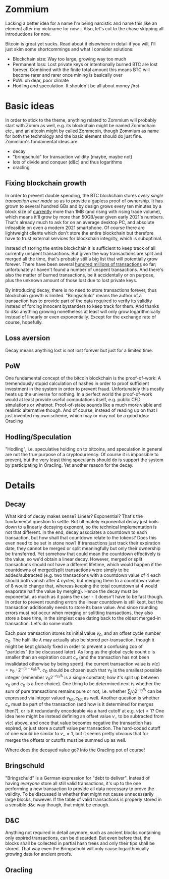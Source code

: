 # Zommium

Lacking a better idea for a name I'm being narcistic and name this like an element after my nickname for now... Also, let's cut to the chase skipping all introductions for now.

Bitcoin is great yet sucks. Read about it elsewhere in detail if you will, I'll just skim some shortcommings and what I consider solutions:

* Blockchain size: Way too large, growing way too much
* Permanent loss: Lost private keys or intentionally burned BTC are lost forever. Combined with the finite total amount this means BTC will become rarer and rarer once mining is basically over
* PoW: oh dear, poor climate
* Hodling and speculation. It shouldn't be all about money _first_

# Basic ideas

In order to stick to the theme, anything related to Zommium will probably start with Zomm as well, e.g. its blockchain might be named Zommchain etc., and an altcoin might by called Zommcoin, though Zommium as name for both the technology and the basic element should do just fine. Zommium's fundamental ideas are:

* decay
* "bringschuld" for transaction validity (maybe, maybe not)
* lots of divide and conquer (d&c) and thus logarithms
* oracling

## Fixing blockchain growth

In order to prevent double spending, the BTC blockchain stores _every single transaction ever made_ so as to provide a gapless proof of ownership. It has grown to several hundred GBs and by design grows every ten minutes by a block size of [currently](https://charts.bitcoin.com/btc/chart/block-size#5moc) more than 1MB (and rising with rising trade volume), which means it'll grow by more than 50GB/year given early 2021's numbers. That's already much to ask for on an average desktop PC, and absolute infeasible on even a modern 2021 smartphone. Of course there are lightweight clients which don't store the entire blockchain but therefore have to trust external services for blockchain integrity, which is suboptimal.

Instead of storing the entire blockchain it is sufficient to keep track of all currently unspent transactions. But given the way transactions are split and merged all the time, that's probably still a big list that will potentially grow forever. There have been several [hundred millions of transactions](https://charts.bitcoin.com/btc/chart/total-transactions#5moc) so far; unfortunately I haven't found a number of unspent transactions. And there's also the matter of burned transactions, be it accidentally or on purpose, plus the unknown amount of those lost due to lost private keys.

By introducing decay, there is no need to store transactions forever, thus blockchain growth is limited. "Bringschuld" means the author of a transaction has to provide part of the data required to verify its validity instead of forcing innocent bystanders to keep track for them. And thanks to d&c anything growing nonetheless at least will only grow logarithmically instead of linearly or even exponentially. Except for the exchange rate of course, hopefully.

## Loss aversion

Decay means anything lost is not lost forever but just for a limited time.

## PoW

One fundamental concept of the bitcoin blockchain is the proof-of-work: A tremendously stupid calculation of hashes in order to proof sufficient investment in the system in order to prevent fraud. Unfortunately this mostly heats up the universe for nothing. In a perfect world the proof-of-work would at least provide useful computations itself, e.g. public CFD simulations or whatnot. Proof-of-stake sounds like a much more viable and realistic alternative though. And of course, instead of reading up on that I just invented my own scheme, which may or may not be a good idea: Oracling

## Hodling/Speculation

"Hodling", i.e. speculative holding on to bitcoins, and speculation in general are not the true purpose of a cryptocurrency. Of course it is impossible to prevent, but the very least thing speculants should do is support the system by participating in Oracling. Yet another reason for the decay.

# Details

## Decay

What kind of decay makes sense? Linear? Exponential? That's the fundamental question to settle. But ultimately exponential decay just boils down to a linearly decaying exponent, so the technical implementation is not that different. In the end, decay associates a countdown to each transaction, but how shall that countdown relate to the tokens? Does this even need to be set in stone now? If transactions just track their expiration date, they cannot be merged or split meaningfully but only their ownership be transferred. Yet somehow that could mean the countdown effectively _is_ the value, so we'd obtain a linear decay. However, merged or split transactions should not have a different lifetime, which would happen if the countdowns of merged/split transactions were simply to be added/subtracted (e.g. two transactions with a countdown value of 4 each should both vanish after 4 cycles, but merging them to a countdown value of 8 would change that, whereas keeping the total countdown at 4 would evaporate half the value by merging). Hence the decay must be exponential, as much as it pains the user - it doesn't have to be fast though. In order to prevent rounding errors the linear countdown is still kept, but the transaction additionally needs to store its base value. And since rounding errors must not occur when merging or splitting transactions, they also store a base time, in the simplest case dating back to the oldest merged-in transaction. Let's do some math:

Each _pure_ transaction stores its initial value $v_0$, and an offset cycle number $c_0$. The half-life $\lambda$ may actually also be stored per-transaction, though it might be kept globally fixed in order to prevent a confusing zoo of "particles" (to be discussed later). As long as the global cycle count $c$ is smaller than an expiration count $c_e$ (and the transaction has not been invalidated otherwise by being spent), the current transaction value is $v(c) = v_0\cdot 2^{-(c-c_0)/\lambda}$. $c_0$ should be chosen such that $v_0$ is the smallest possible integer (remember $v_0 2^{-c_0/\lambda}$ is a single constant; how it's split up between $v_0$ and $c_0$ is a free choice). One thing to be determined next is whether the sum of pure transactions remains pure or not, i.e. whether $\sum_j v_j 2^{-c_j/\lambda}$ can be expressed via integer valued $v_\text{tot},c_\text{tot}$ as well. Another question is whether $c_e$ must be part of the transaction (and how is it determined for merges then?), or is it redundantly encodeable via a hard cutoff at e.g. $v(c)<1$? One idea here might be instead defining an offset value $v_-$ to be subtracted from $v(c)$ above, and once that value becomes negative the transaction has expired, or just store a cutoff value per transaction. The hard-coded cutoff of one would be similar to $v_-=1$, but it seems pretty obvious that for merges the offsets or cutoffs must be summed up as well.

Where does the decayed value go? Into the Oracling pot of course!

## Bringschuld

"Bringschuld" is a German expression for "debt to deliver". Instead of having _everyone_ store all still valid transactions, it's up to the one performing a new transaction to provide all data necessary to prove the validity. To be discussed is whether that might not cause unnecessarily large blocks, however. If the table of valid transactions is properly stored in a sensible d&c way though, that might be enough.

## D&C

Anything not required in detail anymore, such as ancient blocks containing only expired transactions, can be discarded. But even before that, the blocks shall be collected in partial hash trees and only their tips shall be stored. That way even the Bringschuld will only cause logarithmically growing data for ancient proofs.

## Oracling

